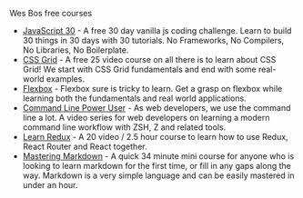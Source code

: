 Wes Bos free courses
- [JavaScript 30](https://javaScript30.com) - A free 30 day vanilla js coding challenge. Learn to build 30 things in 30 days with 30 tutorials. No Frameworks, No Compilers, No Libraries, No Boilerplate.
- [CSS Grid](https://cssgrid.io) - A free 25 video course on all there is to learn about CSS Grid! We start with CSS Grid fundamentals and end with some real-world examples.
- [Flexbox](https://flexbox.io) - Flexbox sure is tricky to learn. Get a grasp on flexbox while learning both the fundamentals and real world applications.
- [Command Line Power User](https://commandlinepoweruser.com) - As web developers, we use the command line a lot. A video series for web developers on learning a modern command line workflow with ZSH, Z and related tools.
- [Learn Redux](https://learnredux.com) - A 20 video / 2.5 hour course to learn how to use Redux, React Router and React together.
- [Mastering Markdown](https://masteringmarkdown.com) - A quick 34 minute mini course for anyone who is looking to learn markdown for the first time, or fill in any gaps along the way. Markdown is a very simple language and can be easily mastered in under an hour.
